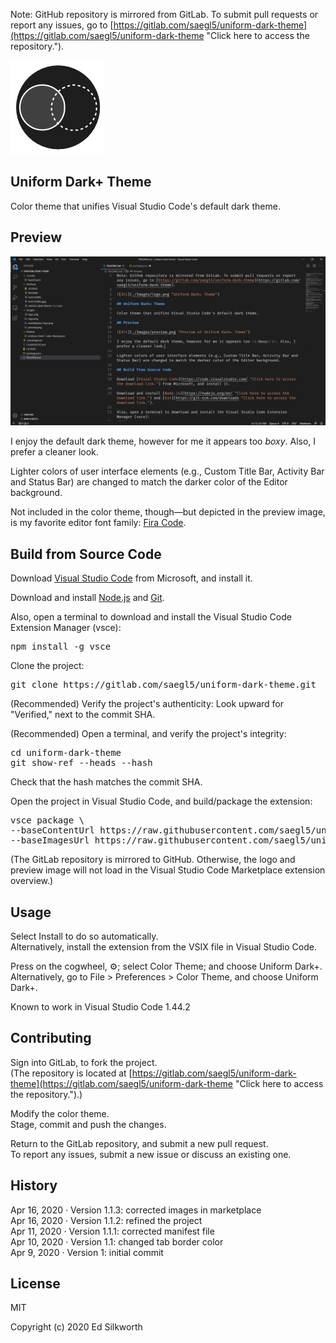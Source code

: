 Note: GitHub repository is mirrored from GitLab. To submit pull requests or report any issues, go to [https://gitlab.com/saegl5/uniform-dark-theme](https://gitlab.com/saegl5/uniform-dark-theme "Click here to access the repository.").

![Alt](./Images/logo.png "Uniform Dark+ Theme")

## Uniform Dark+ Theme

Color theme that unifies Visual Studio Code's default dark theme.

## Preview

![Alt](./Images/preview.png "Preview of Uniform Dark+ Theme")

I enjoy the default dark theme, however for me it appears too <i>boxy</i>. Also, I prefer a cleaner look.

Lighter colors of user interface elements (e.g., Custom Title Bar, Activity Bar and Status Bar) are changed to match the darker color of the Editor background.

Not included in the color theme, though&#8212;but depicted in the preview image, is my favorite editor font family: [Fira Code](https://github.com/tonsky/FiraCode "Click here to access the repository for more information.").

## Build from Source Code

Download [Visual Studio Code](https://code.visualstudio.com/ "Click here to access the download link.") from Microsoft, and install it.

Download and install [Node.js](https://nodejs.org/en/ "Click here to access the download link.") and [Git](https://git-scm.com/downloads "Click here to access the download link.").

Also, open a terminal to download and install the Visual Studio Code Extension Manager (vsce):
<pre>
npm install -g vsce
</pre>

Clone the project:
<pre>
git clone https://gitlab.com/saegl5/uniform-dark-theme.git
</pre>

(Recommended) Verify the project's authenticity: Look upward for "Verified," next to the commit SHA.

(Recommended) Open a terminal, and verify the project's integrity:
<pre>
cd uniform-dark-theme
git show-ref --heads --hash
</pre>
Check that the hash matches the commit SHA.

Open the project in Visual Studio Code, and build/package the extension:
<pre>
vsce package \
--baseContentUrl https://raw.githubusercontent.com/saegl5/uniform-dark-theme/master/ \
--baseImagesUrl https://raw.githubusercontent.com/saegl5/uniform-dark-theme/master/
</pre>

(The GitLab repository is mirrored to GitHub. Otherwise, the logo and preview image will not load in the Visual Studio Code Marketplace extension overview.)

## Usage

Select Install to do so automatically.<br>
Alternatively, install the extension from the VSIX file in Visual Studio Code.

Press on the cogwheel, ⚙️; select Color Theme; and choose Uniform Dark+.<br>
Alternatively, go to File > Preferences > Color Theme, and choose Uniform Dark+.

Known to work in Visual Studio Code 1.44.2

## Contributing

Sign into GitLab, to fork the project.<br>
(The repository is located at [https://gitlab.com/saegl5/uniform-dark-theme](https://gitlab.com/saegl5/uniform-dark-theme "Click here to access the repository.").)

Modify the color theme.<br>
Stage, commit and push the changes.

Return to the GitLab repository, and submit a new pull request.<br>
To report any issues, submit a new issue or discuss an existing one.

## History

Apr 16, 2020 &middot; Version 1.1.3: corrected images in marketplace<br>
Apr 16, 2020 &middot; Version 1.1.2: refined the project<br>
Apr 11, 2020 &middot; Version 1.1.1: corrected manifest file<br>
Apr 10, 2020 &middot; Version 1.1: changed tab border color<br>
Apr 9, 2020 &middot; Version 1: initial commit

<!-- ## Known Issues -->

## License

MIT

Copyright (c) 2020 Ed Silkworth
